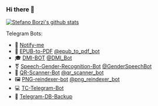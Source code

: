 ### Hi there 👋

<!--
**Helias/Helias** is a ✨ _special_ ✨ repository because its `README.md` (this file) appears on your GitHub profile.

Here are some ideas to get you started:

- 🔭 I’m currently working on ...
- 🌱 I’m currently learning ...
- 👯 I’m looking to collaborate on ...
- 🤔 I’m looking for help with ...
- 💬 Ask me about ...
- 📫 How to reach me: ...
- 😄 Pronouns: ...
- ⚡ Fun fact: ...
-->

[![Stefano Borzi's github stats](https://github-readme-stats.vercel.app/api?username=Helias&show_icons=true)](https://github.com/Helias)

Telegram Bots:
- 🔔 [Notify-me](https://github.com/Helias/Notify-me)
- 📕 [EPUB-to-PDF](https://github.com/Helias/EPUB-to-PDF) [@epub_to_pdf_bot](https://t.me/epub_to_pdf_bot)
- 🎓 [DMI-BOT](https://github.com/UNICT-DMI/Telegram-DMI-Bot) [@DMI_Bot](https://t.me/DMI_Bot)
- ⚧ [Speech-Gender-Recognition-Bot](https://github.com/Helias/Speech-Gender-Recognition-Bot) [@GenderSpeechBot](https://t.me/GenderSpeechBot)
- 🤖 [QR-Scanner-Bot](https://github.com/Helias/QR-Scanner-Bot) [@qr_scanner_bot](https://t.me/qr_scanner_bot)
- 🖼 [PNG-reindexer-bot](https://github.com/Helias/PNG-reindexer-bot) [@png_reindexer_bot](https://t.me/png_reindexer_bot)
- 💻 [TC-Telegram-Bot](https://github.com/Helias/TC-Telegram-Bot)
- 💽 [Telegram-DB-Backup](https://github.com/azerothcore/telegram-automated-db-backup/)
